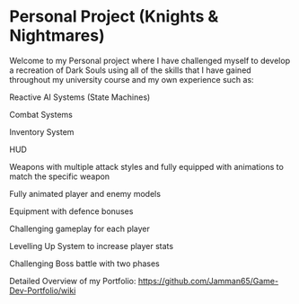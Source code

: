 # Personal Project (Knights & Nightmares)
Welcome to my Personal project where I have challenged myself to develop a recreation of Dark Souls using all of the skills that I have gained throughout my university course and my own experience such as:

Reactive AI Systems (State Machines)

Combat Systems

Inventory System

HUD

Weapons with multiple attack styles and fully equipped with animations to match the specific weapon

Fully animated player and enemy models

Equipment with defence bonuses

Challenging gameplay for each player

Levelling Up System to increase player stats

Challenging Boss battle with two phases


Detailed Overview of my Portfolio: https://github.com/Jamman65/Game-Dev-Portfolio/wiki

